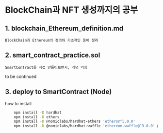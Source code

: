 # BlockChain과 NFT 생성까지의 공부

## 1. blockchain_Ethereum_definition.md

    BlockChain과 Ethereum의 정의와 기초적인 용어 정리

## 2. smart_contract_practice.sol

    SmartContract를 직접 만들어보면서, 개념 익힘

to be continued

## 3. deploy to SmartContract (Node)

how to install

```bash
    npm install -D hardhat
    npm install -D ethers
    npm install -D @nomiclabs/hardhat-ethers 'ethers@^5.0.0'
    npm install -D @nomiclabs/hardhat-waffle 'ethereum-waffle@^3.0.0' @nomiclabs/hardhat-ethers 'ethers@^5.0.0' @types/sinon-chai@^3.2.3
```
